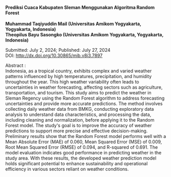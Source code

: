 <strong style="text-align: center;">Prediksi Cuaca Kabupaten Sleman Menggunakan Algoritma Random Forest </strong><br><br>
<b>Muhammad Taqiyuddin Mail (Universitas Amikom Yogyakarta, Yogyakarta, Indonesia) </b><br>
<b>Theopilus Bayu Sasongko (Universitas Amikom Yogyakarta, Yogyakarta, Indonesia)</b><br>

Submitted: July 2, 2024; Published: July 27, 2024 <br>
DOI: http://dx.doi.org/10.30865/mib.v8i3.7897 <br>

Abstract : <br>
Indonesia, as a tropical country, exhibits complex and varied weather patterns influenced by high temperatures, precipitation, and humidity throughout the year. This high weather variability often leads to uncertainties in weather forecasting, affecting sectors such as agriculture, transportation, and tourism. This study aims to predict the weather in Sleman Regency using the Random Forest algorithm to address forecasting uncertainties and provide more accurate predictions. The method involves collecting daily weather data from BMKG, conducting exploratory data analysis to understand data characteristics, and processing the data, including cleaning and normalization, before applying it to the Random Forest model. The study's goal is to improve the accuracy of weather predictions to support more precise and effective decision-making. Preliminary results show that the Random Forest model performs well with a Mean Absolute Error (MAE) of 0.060, Mean Squared Error (MSE) of 0.009, Root Mean Squared Error (RMSE) of 0.094, and R-squared of 0.691. The model evaluation indicates good performance in predicting weather in the study area. With these results, the developed weather prediction model holds significant potential to enhance sustainability and operational efficiency in various sectors reliant on weather conditions.
